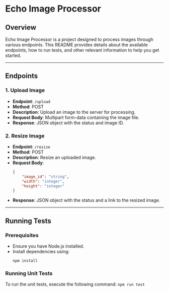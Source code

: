 # Echo Image Processor

## Overview
Echo Image Processor is a project designed to process images through various endpoints. This README provides details about the available endpoints, how to run tests, and other relevant information to help you get started.

---

## Endpoints

### 1. **Upload Image**
- **Endpoint**: `/upload`
- **Method**: POST
- **Description**: Upload an image to the server for processing.
- **Request Body**: Multipart form-data containing the image file.
- **Response**: JSON object with the status and image ID.


### 2. **Resize Image**
- **Endpoint**: `/resize`
- **Method**: POST
- **Description**: Resize an uploaded image.
- **Request Body**: 
    ```json
    {
        "image_id": "string",
        "width": "integer",
        "height": "integer"
    }
    ```
- **Response**: JSON object with the status and a link to the resized image.

---

## Running Tests

### Prerequisites
- Ensure you have Node.js installed.
- Install dependencies using:
    ```
    npm install
    ```

### Running Unit Tests
To run the unit tests, execute the following command:
    ```
    npm run test
    ```